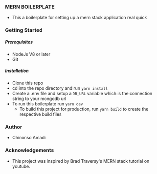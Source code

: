 ### MERN BOILERPLATE

- This a boilerplate for setting up a mern stack application real quick

### Getting Started
#####  Prerequisites
- NodeJs V8 or later
- Git 
  
##### Installation
- Clone this repo 
- cd into the repo directory and run `yarn install `
- Create a .env file and setup a `DB_URL` variable which is the connection string to your mongodb url
- To run this boilerplate run ` yarn dev `
   - To build this project for production, run `yarn build`  to create the respective build files


### Author
- Chinonso Amadi

### Acknowledgements
- This project was inspired by Brad Traversy's MERN stack tutorial on youtube.
